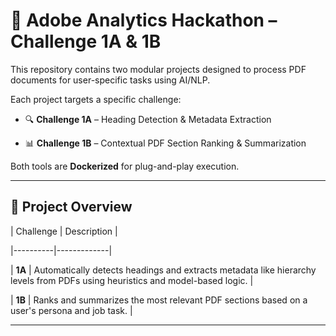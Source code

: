 # 📘 Adobe Analytics Hackathon – Challenge 1A & 1B



This repository contains two modular projects designed to process PDF documents for user-specific tasks using AI/NLP.  

Each project targets a specific challenge:  



- 🔍 **Challenge 1A** – Heading Detection & Metadata Extraction  

- 📊 **Challenge 1B** – Contextual PDF Section Ranking & Summarization



Both tools are **Dockerized** for plug-and-play execution.



---



## 🚀 Project Overview



| Challenge | Description |

|----------|-------------|

| **1A** | Automatically detects headings and extracts metadata like hierarchy levels from PDFs using heuristics and model-based logic. |

| **1B** | Ranks and summarizes the most relevant PDF sections based on a user's persona and job task. |



---
